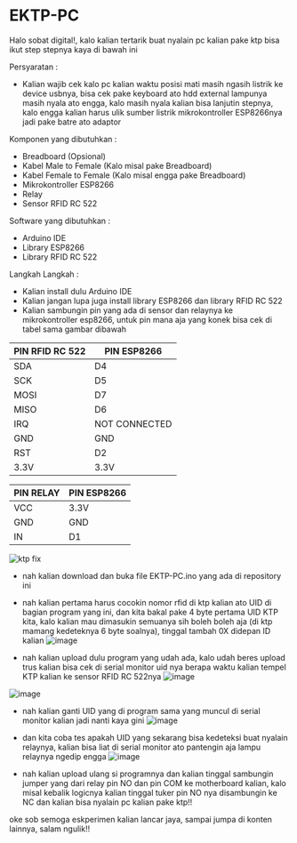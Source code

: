 # EKTP-PC
Halo sobat digital!, kalo kalian tertarik buat nyalain pc kalian pake ktp bisa ikut step stepnya kaya di bawah ini

Persyaratan :
- Kalian wajib cek kalo pc kalian waktu posisi mati masih ngasih listrik ke device usbnya, bisa cek pake keyboard ato hdd external lampunya masih nyala ato engga, kalo masih nyala kalian bisa lanjutin stepnya, kalo engga kalian harus ulik sumber listrik mikrokontroller ESP8266nya jadi pake batre ato adaptor

Komponen yang dibutuhkan :
- Breadboard (Opsional)
- Kabel Male to Female (Kalo misal pake Breadboard)
- Kabel Female to Female (Kalo misal engga pake Breadboard)
- Mikrokontroller ESP8266
- Relay
- Sensor RFID RC 522

Software yang dibutuhkan : 
- Arduino IDE
- Library ESP8266
- Library RFID RC 522

Langkah Langkah :
- Kalian install dulu Arduino IDE
- Kalian jangan lupa juga install library ESP8266 dan library RFID RC 522
- Kalian sambungin pin yang ada di sensor dan relaynya ke mikrokontroller esp8266, untuk pin mana aja yang konek bisa cek di tabel sama gambar dibawah

| PIN RFID RC 522 | PIN ESP8266 |
| --- | --- |
| SDA  | D4  |
| SCK  | D5  |
| MOSI  | D7  |
| MISO  | D6  |
| IRQ  | NOT CONNECTED  |
| GND  | GND  |
| RST | D2  |
| 3.3V  | 3.3V  |

| PIN RELAY  | PIN ESP8266 |
| --- | --- |
| VCC  | 3.3V  |
| GND  | GND  |
| IN  | D1  |

![ktp fix](https://github.com/ngulikom/EKTP-PC/assets/147029014/b10f41c8-8209-454b-89ba-a2f591f8b81b)

- nah kalian download dan buka file EKTP-PC.ino yang ada di repository ini
- nah kalian pertama harus cocokin nomor rfid di ktp kalian ato UID di bagian program yang ini, dan kita bakal pake 4 byte pertama UID KTP kita, kalo kalian mau dimasukin semuanya sih boleh boleh aja (di ktp mamang kedeteknya 6 byte soalnya), tinggal tambah 0X didepan ID kalian
![image](https://github.com/ngulikom/EKTP-PC/assets/147029014/3d2bbc9f-023a-4cfa-b2b2-443b9b91d41f)


- nah kalian upload dulu program yang udah ada, kalo udah beres upload trus kalian bisa cek di serial monitor uid nya berapa waktu kalian tempel KTP kalian ke sensor RFID RC 522nya
![image](https://github.com/ngulikom/EKTP-PC/assets/147029014/b124d300-8edf-4e2f-a46e-af20aa9d55f3)

![image](https://github.com/ngulikom/EKTP-PC/assets/147029014/336345df-19c6-4b16-8fb6-f0fa9762a8e0)

- nah kalian ganti UID yang di program sama yang muncul di serial monitor kalian jadi nanti kaya gini
![image](https://github.com/ngulikom/EKTP-PC/assets/147029014/dd8458a4-a875-486d-96a5-9dd63a10a503)

- dan kita coba tes apakah UID yang sekarang bisa kedeteksi buat nyalain relaynya, kalian bisa liat di serial monitor ato pantengin aja lampu relaynya ngedip engga
  ![image](https://github.com/ngulikom/EKTP-PC/assets/147029014/307bd217-33ee-405c-9f5c-694844a9e571)

  
- nah kalian upload ulang si programnya dan kalian tinggal sambungin jumper yang dari relay pin NO dan pin COM ke motherboard kalian, kalo misal kebalik logicnya kalian tinggal tuker pin NO nya disambungin ke NC dan kalian bisa nyalain pc kalian pake ktp!!

oke sob semoga eskperimen kalian lancar jaya, sampai jumpa di konten lainnya, salam ngulik!!





